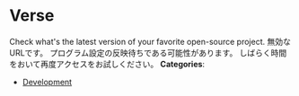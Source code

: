 # Verse


Check what's the latest version of your favorite open-source project.  無効なURLです。 プログラム設定の反映待ちである可能性があります。 しばらく時間をおいて再度アクセスをお試しください。
**Categories**:

- [Development](https://github/awesome-apis/awesome-apis#development)




